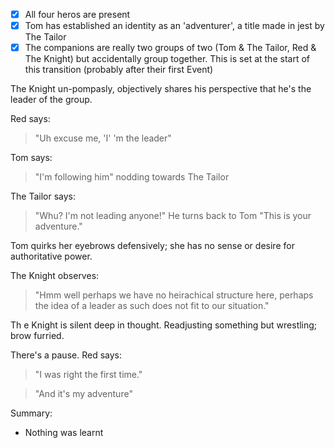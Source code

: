 - [x] All four heros are present
- [x] Tom has established an identity as an 'adventurer', a title made in jest by The Tailor
- [x] The companions are really two groups of two (Tom & The Tailor, Red & The Knight) but accidentally group together. This is set at the start of this transition (probably after their first Event)

The Knight un-pompasly, objectively shares his perspective that he's the leader of the group. 

Red says: 
> "Uh excuse me, 'I' 'm the leader"

Tom says:
> "I'm following him" 
nodding towards The Tailor

The Tailor says: 
> "Whu? I'm not leading anyone!" 
He turns back to Tom 
> "This is your adventure."

Tom quirks her eyebrows defensively; she has no sense or desire for authoritative power.

The  Knight observes: 
> "Hmm well perhaps we have no heirachical structure here, perhaps the idea of a leader as such does not fit to our situation." 

Th e Knight is silent deep in thought. Readjusting something but wrestling; brow furried.

There's a pause. Red says:

> "I was right the first time."

> "And it's my adventure"


Summary:
- Nothing was learnt
